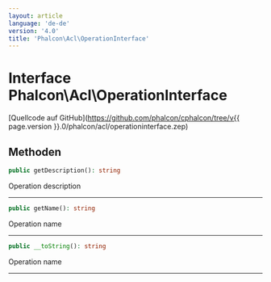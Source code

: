 ```yaml
---
layout: article
language: 'de-de'
version: '4.0'
title: 'Phalcon\Acl\OperationInterface'
---
```

# Interface **Phalcon\Acl\OperationInterface**

[Quellcode auf GitHub](https://github.com/phalcon/cphalcon/tree/v{{ page.version }}.0/phalcon/acl/operationinterface.zep)

## Methoden

```php
public getDescription(): string
```

Operation description

* * *

```php
public getName(): string
```

Operation name

* * *

```php
public __toString(): string
```

Operation name

* * *